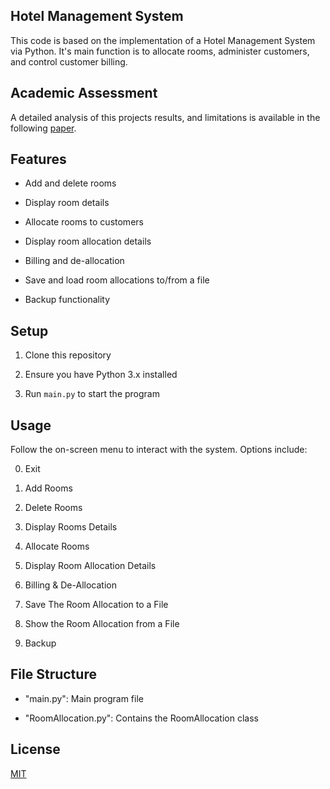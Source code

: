 ## Hotel Management System
 
This code is based on the implementation of a Hotel Management System via Python. It's main function is to allocate rooms, administer customers, and control customer billing.
 
## Academic Assessment  

A detailed analysis of this projects results, and limitations is available in the following [paper](docs/BBIM502_A2_Project_764706455_1.docx).  
 
## Features
 
- Add and delete rooms

- Display room details

- Allocate rooms to customers

- Display room allocation details

- Billing and de-allocation

- Save and load room allocations to/from a file

- Backup functionality
 
## Setup
 
1. Clone this repository

2. Ensure you have Python 3.x installed

3. Run `main.py` to start the program
 
## Usage
 
Follow the on-screen menu to interact with the system. Options include:
 
0. Exit

1. Add Rooms

2. Delete Rooms

3. Display Rooms Details

4. Allocate Rooms

5. Display Room Allocation Details

6. Billing & De-Allocation

7. Save The Room Allocation to a File

8. Show the Room Allocation from a File

9. Backup
 
## File Structure
 
- "main.py": Main program file

- "RoomAllocation.py": Contains the RoomAllocation class
  
## License
 
[MIT](https://choosealicense.com/licenses/mit/)
 
